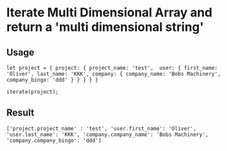 # Iterate Multi Dimensional Array and return a 'multi dimensional string'

## Usage

`let project = {
          project: {
              project_name: 'test', 
              user: {
                  first_name: 'Oliver',
                  last_name: 'KKK',
                  company: {
                      company_name: 'Bobs Machinery',
                      company_bingo: 'ddd'
                  }
            }
        }
    }
}`


`iterate(project);`

## Result

`['project.project_name' : 'test',
 'user.first_name': 'Oliver',
 'user.last_name': 'KKK',
 'company.company_name': 'Bobs Machinery',
 'company.company_bingo': 'ddd']
`
